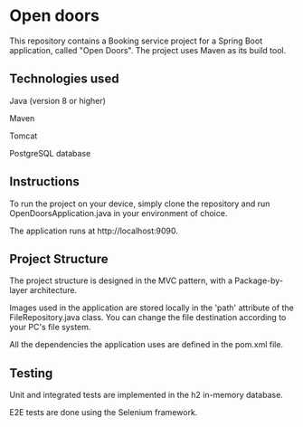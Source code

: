 # Open doors

This repository contains a Booking service project for a Spring Boot application, called "Open Doors". The project uses Maven as its build tool.

## Technologies used

Java (version 8 or higher)

Maven

Tomcat

PostgreSQL database

## Instructions

To run the project on your device, simply clone the repository and run OpenDoorsApplication.java in your environment of choice.

The application runs at http://localhost:9090.

## Project Structure

The project structure is designed in the MVC pattern, with a Package-by-layer architecture.

Images used in the application are stored locally in the 'path' attribute of the FileRepository.java class.
You can change the file destination according to your PC's file system.

All the dependencies the application uses are defined in the pom.xml file.

## Testing

Unit and integrated tests are implemented in the h2 in-memory database.

E2E tests are done using the Selenium framework.
